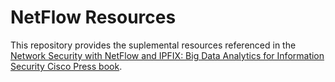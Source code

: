 # NetFlow Resources
This repository provides the suplemental resources referenced in the [Network Security with NetFlow and IPFIX: Big Data Analytics for Information Security Cisco Press book](http://www.amazon.com/Network-Security-NetFlow-IPFIX-Information/dp/1587144387/).
